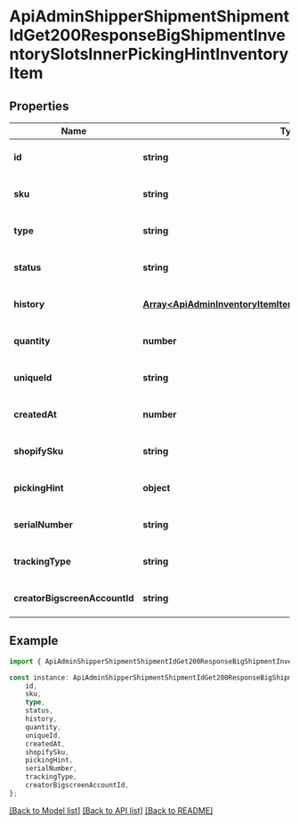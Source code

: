 # ApiAdminShipperShipmentShipmentIdGet200ResponseBigShipmentInventorySlotsInnerPickingHintInventoryItem


## Properties

Name | Type | Description | Notes
------------ | ------------- | ------------- | -------------
**id** | **string** |  | [optional] [default to undefined]
**sku** | **string** |  | [optional] [default to undefined]
**type** | **string** |  | [optional] [default to undefined]
**status** | **string** |  | [optional] [default to undefined]
**history** | [**Array&lt;ApiAdminInventoryItemItemIdGet200ResponseHistoryInner&gt;**](ApiAdminInventoryItemItemIdGet200ResponseHistoryInner.md) |  | [optional] [default to undefined]
**quantity** | **number** |  | [optional] [default to undefined]
**uniqueId** | **string** |  | [optional] [default to undefined]
**createdAt** | **number** |  | [optional] [default to undefined]
**shopifySku** | **string** |  | [optional] [default to undefined]
**pickingHint** | **object** |  | [optional] [default to undefined]
**serialNumber** | **string** |  | [optional] [default to undefined]
**trackingType** | **string** |  | [optional] [default to undefined]
**creatorBigscreenAccountId** | **string** |  | [optional] [default to undefined]

## Example

```typescript
import { ApiAdminShipperShipmentShipmentIdGet200ResponseBigShipmentInventorySlotsInnerPickingHintInventoryItem } from '@heavygee/arda-api-sdk';

const instance: ApiAdminShipperShipmentShipmentIdGet200ResponseBigShipmentInventorySlotsInnerPickingHintInventoryItem = {
    id,
    sku,
    type,
    status,
    history,
    quantity,
    uniqueId,
    createdAt,
    shopifySku,
    pickingHint,
    serialNumber,
    trackingType,
    creatorBigscreenAccountId,
};
```

[[Back to Model list]](../README.md#documentation-for-models) [[Back to API list]](../README.md#documentation-for-api-endpoints) [[Back to README]](../README.md)

